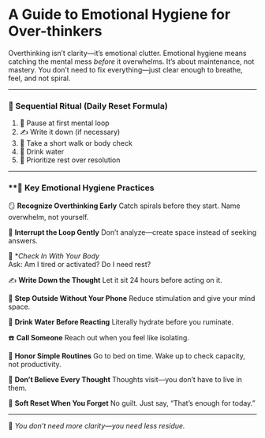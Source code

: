 # A Guide to Emotional Hygiene for Over-thinkers

Overthinking isn’t clarity—it’s emotional clutter. Emotional hygiene means catching the mental mess _before_ it overwhelms. It’s about maintenance, not mastery. You don’t need to fix everything—just clear enough to breathe, feel, and not spiral.

---

### **🔢 Sequential Ritual (Daily Reset Formula)**

1. 🧘 Pause at first mental loop
2. ✍️ Write it down (if necessary)
3. 🚶 Take a short walk or body check
4. 🚰 Drink water
5. 🌙 Prioritize rest over resolution

---

### **🧼 Key Emotional Hygiene Practices
🪞 **Recognize Overthinking Early**
    Catch spirals before they start. Name overwhelm, not yourself.
    
🛑 **Interrupt the Loop Gently**
    Don’t analyze—create space instead of seeking answers.
    
🧍 **Check In With Your Body*    
    Ask: Am I tired or activated? Do I need rest?
    
✍️ **Write Down the Thought**
    Let it sit 24 hours before acting on it.
    
🌿 **Step Outside Without Your Phone**
    Reduce stimulation and give your mind space.
    
🚰 **Drink Water Before Reacting**
    Literally hydrate before you ruminate.
    
☎️ **Call Someone**
    Reach out when you feel like isolating.
   
🌙 **Honor Simple Routines**
    Go to bed on time. Wake up to check capacity, not productivity.
    
🧠 **Don’t Believe Every Thought**
    Thoughts visit—you don’t have to live in them.
  
🔁 **Soft Reset When You Forget**
    No guilt. Just say, “That’s enough for today.”

---

🪫 _You don’t need more clarity—you need less residue._